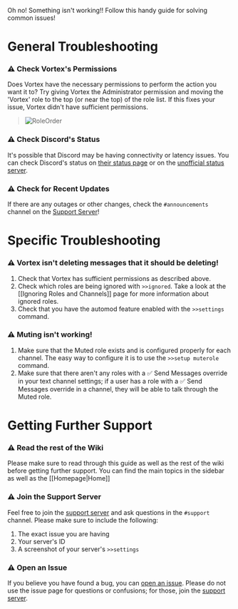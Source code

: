 Oh no! Something isn't working!! Follow this handy guide for solving common issues!

# General Troubleshooting
### ⚠ Check Vortex's Permissions
Does Vortex have the necessary permissions to perform the action you want it to? Try giving Vortex the Administrator permission and moving the 'Vortex' role to the top (or near the top) of the role list. If this fixes your issue, Vortex didn't have sufficient permissions.

> ![RoleOrder](https://i.imgur.com/kJMIG8o.gif)

### ⚠ Check Discord's Status
It's possible that Discord may be having connectivity or latency issues. You can check Discord's status on [their status page](https://status.discordapp.com/) or on the [unofficial status server](https://discord.gg/jn7TAP8).

### ⚠ Check for Recent Updates
If there are any outages or other changes, check the `#announcements` channel on the [Support Server](https://discord.gg/0p9LSGoRLu6Pet0k)!


# Specific Troubleshooting
### ⚠ Vortex isn't deleting messages that it should be deleting!
1. Check that Vortex has sufficient permissions as described above.
2. Check which roles are being ignored with `>>ignored`. Take a look at the [[Ignoring Roles and Channels]] page for more information about ignored roles.
3. Check that you have the automod feature enabled with the `>>settings` command.

### ⚠ Muting isn't working!
1. Make sure that the Muted role exists and is configured properly for each channel. The easy way to configure it is to use the `>>setup muterole` command.
2. Make sure that there aren't any roles with a ✅ Send Messages override in your text channel settings; if a user has a role with a ✅ Send Messages override in a channel, they will be able to talk through the Muted role.


# Getting Further Support
### ⚠ Read the rest of the Wiki
Please make sure to read through this guide as well as the rest of the wiki before getting further support. You can find the main topics in the sidebar as well as the [[Homepage|Home]]

### ⚠ Join the Support Server
Feel free to join the [support server](https://discord.gg/0p9LSGoRLu6Pet0k) and ask questions in the `#support` channel. Please make sure to include the following:
1. The exact issue you are having
2. Your server's ID
3. A screenshot of your server's `>>settings`

### ⚠ Open an Issue
If you believe you have found a bug, you can [open an issue](https://github.com/jagrosh/Vortex/issues). Please do not use the issue page for questions or confusions; for those, join the [support server](https://discord.gg/0p9LSGoRLu6Pet0k).